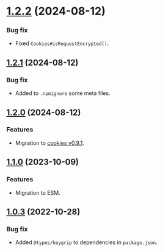<a name="1.2.2"></a>
# [1.2.2](https://github.com/ts-stack/cookies/releases/tag/1.2.2) (2024-08-12)

### Bug fix

- Fixed `Cookies#isRequestEncrypted()`.

<a name="1.2.1"></a>
## [1.2.1](https://github.com/ts-stack/cookies/releases/tag/1.2.1) (2024-08-12)

### Bug fix

- Added to `.npmignore` some meta files.

<a name="1.2.0"></a>
## [1.2.0](https://github.com/ts-stack/cookies/releases/tag/1.2.0) (2024-08-12)

### Features

- Migration to [cookies v0.9.1](https://github.com/pillarjs/cookies/tree/0.9.1).

<a name="1.1.0"></a>
## [1.1.0](https://github.com/ts-stack/cookies/releases/tag/1.1.0) (2023-10-09)

### Features

- Migration to ESM.

<a name="1.0.3"></a>
## [1.0.3](https://github.com/ts-stack/cookies/releases/tag/1.0.3) (2022-10-28)

### Bug fix

- Added `@types/keygrip` to dependencies in `package.json`.
